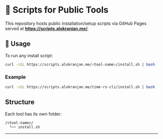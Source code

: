 # 🧾 Scripts for Public Tools

This repository hosts public installation/setup scripts via GitHub Pages  
served at **https://scripts.alokranjan.me/**.

## 🧩 Usage

To run any install script:

```bash
curl -sSL https://scripts.alokranjan.me/<tool-name>/install.sh | bash
```


### Example
```bash
curl -sSL https://scripts.alokranjan.me/time-rs-cli/install.sh | bash
```

## Structure
Each tool has its own folder: 

```php-template
/<tool-name>/
  └── install.sh
```

---


